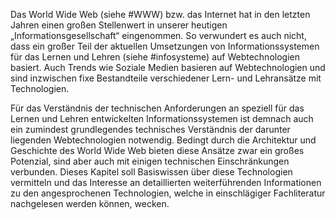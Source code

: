 Das World Wide Web (siehe #WWW) bzw. das Internet hat in den letzten Jahren einen großen Stellenwert in unserer heutigen „Informationsgesellschaft“ eingenommen. So verwundert es auch nicht, dass ein großer Teil der aktuellen Umsetzungen von Informationssystemen für das Lernen und Lehren (siehe #infosysteme) auf Webtechnologien basiert. Auch Trends wie Soziale Medien basieren auf Webtechnologien und sind inzwischen fixe Bestandteile verschiedener Lern- und Lehransätze mit Technologien.

Für das Verständnis der technischen Anforderungen an speziell für das Lernen und Lehren entwickelten Informationssystemen ist demnach auch ein zumindest grundlegendes technisches Verständnis der darunter liegenden Webtechnologien notwendig. Bedingt durch die Architektur und Geschichte des World Wide Web bieten diese Ansätze zwar ein großes Potenzial, sind aber auch mit einigen technischen Einschränkungen verbunden. Dieses Kapitel soll Basiswissen über diese Technologien vermitteln und das Interesse an detaillierten weiterführenden Informationen zu den angesprochenen Technologien, welche in einschlägiger Fachliteratur nachgelesen werden können, wecken.
